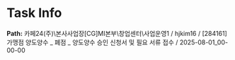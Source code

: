 # Task Info

**Path:** 카페24(주)\본사사업장\[CG]MI본부\창업센터\사업운영1 / hjkim16 / [284161] 가맹점 양도양수 _ 폐점 _ 양도양수 승인 신청서 및 필요 서류 접수 / 2025-08-01_00-00-00

